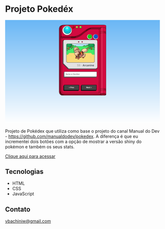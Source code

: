 # Projeto Pokedéx

![preview](./.github/preview.png)

Projeto de Pokédex que utiliza como base o projeto do canal Manual do Dev - https://github.com/manualdodev/pokedex. A diferença é que eu incrementei dois botões com a opção de mostrar a versão shiny do pokémon e também os seus stats.

[Clique aqui para acessar](https://vitorbachini.github.io/pokedex/)

## Tecnologias

- HTML
- CSS
- JavaScript

## Contato

vbachiniw@gmail.com
